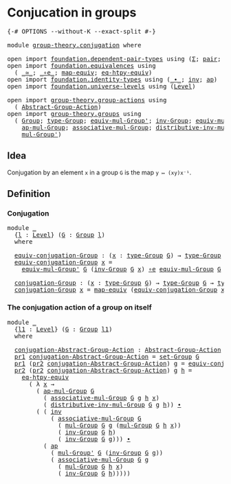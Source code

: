 # Conjucation in groups

<pre class="Agda"><a id="34" class="Symbol">{-#</a> <a id="38" class="Keyword">OPTIONS</a> <a id="46" class="Pragma">--without-K</a> <a id="58" class="Pragma">--exact-split</a> <a id="72" class="Symbol">#-}</a>

<a id="77" class="Keyword">module</a> <a id="84" href="group-theory.conjugation.html" class="Module">group-theory.conjugation</a> <a id="109" class="Keyword">where</a>

<a id="116" class="Keyword">open</a> <a id="121" class="Keyword">import</a> <a id="128" href="foundation.dependent-pair-types.html" class="Module">foundation.dependent-pair-types</a> <a id="160" class="Keyword">using</a> <a id="166" class="Symbol">(</a><a id="167" href="foundation-core.dependent-pair-types.html#502" class="Record">Σ</a><a id="168" class="Symbol">;</a> <a id="170" href="foundation-core.dependent-pair-types.html#575" class="InductiveConstructor">pair</a><a id="174" class="Symbol">;</a> <a id="176" href="foundation-core.dependent-pair-types.html#592" class="Field">pr1</a><a id="179" class="Symbol">;</a> <a id="181" href="foundation-core.dependent-pair-types.html#604" class="Field">pr2</a><a id="184" class="Symbol">)</a>
<a id="186" class="Keyword">open</a> <a id="191" class="Keyword">import</a> <a id="198" href="foundation.equivalences.html" class="Module">foundation.equivalences</a> <a id="222" class="Keyword">using</a>
  <a id="230" class="Symbol">(</a> <a id="232" href="foundation-core.equivalences.html#1607" class="Function Operator">_≃_</a><a id="235" class="Symbol">;</a> <a id="237" href="foundation-core.equivalences.html#7843" class="Function Operator">_∘e_</a><a id="241" class="Symbol">;</a> <a id="243" href="foundation-core.equivalences.html#1807" class="Function">map-equiv</a><a id="252" class="Symbol">;</a> <a id="254" href="foundation.equivalences.html#14717" class="Function">eq-htpy-equiv</a><a id="267" class="Symbol">)</a>
<a id="269" class="Keyword">open</a> <a id="274" class="Keyword">import</a> <a id="281" href="foundation.identity-types.html" class="Module">foundation.identity-types</a> <a id="307" class="Keyword">using</a> <a id="313" class="Symbol">(</a><a id="314" href="foundation-core.identity-types.html#1239" class="Function Operator">_∙_</a><a id="317" class="Symbol">;</a> <a id="319" href="foundation-core.identity-types.html#1552" class="Function">inv</a><a id="322" class="Symbol">;</a> <a id="324" href="foundation-core.identity-types.html#2853" class="Function">ap</a><a id="326" class="Symbol">)</a>
<a id="328" class="Keyword">open</a> <a id="333" class="Keyword">import</a> <a id="340" href="foundation.universe-levels.html" class="Module">foundation.universe-levels</a> <a id="367" class="Keyword">using</a> <a id="373" class="Symbol">(</a><a id="374" href="Agda.Primitive.html#597" class="Postulate">Level</a><a id="379" class="Symbol">)</a>

<a id="382" class="Keyword">open</a> <a id="387" class="Keyword">import</a> <a id="394" href="group-theory.group-actions.html" class="Module">group-theory.group-actions</a> <a id="421" class="Keyword">using</a>
  <a id="429" class="Symbol">(</a> <a id="431" href="group-theory.group-actions.html#1192" class="Function">Abstract-Group-Action</a><a id="452" class="Symbol">)</a>
<a id="454" class="Keyword">open</a> <a id="459" class="Keyword">import</a> <a id="466" href="group-theory.groups.html" class="Module">group-theory.groups</a> <a id="486" class="Keyword">using</a>
  <a id="494" class="Symbol">(</a> <a id="496" href="group-theory.groups.html#2398" class="Function">Group</a><a id="501" class="Symbol">;</a> <a id="503" href="group-theory.groups.html#2641" class="Function">type-Group</a><a id="513" class="Symbol">;</a> <a id="515" href="group-theory.groups.html#5647" class="Function">equiv-mul-Group&#39;</a><a id="531" class="Symbol">;</a> <a id="533" href="group-theory.groups.html#4186" class="Function">inv-Group</a><a id="542" class="Symbol">;</a> <a id="544" href="group-theory.groups.html#5034" class="Function">equiv-mul-Group</a><a id="559" class="Symbol">;</a> <a id="561" href="group-theory.groups.html#2581" class="Function">set-Group</a><a id="570" class="Symbol">;</a>
    <a id="576" href="group-theory.groups.html#2982" class="Function">ap-mul-Group</a><a id="588" class="Symbol">;</a> <a id="590" href="group-theory.groups.html#3235" class="Function">associative-mul-Group</a><a id="611" class="Symbol">;</a> <a id="613" href="group-theory.groups.html#7287" class="Function">distributive-inv-mul-Group</a><a id="639" class="Symbol">;</a> <a id="641" href="group-theory.groups.html#2886" class="Function">mul-Group</a><a id="650" class="Symbol">;</a>
    <a id="656" href="group-theory.groups.html#3147" class="Function">mul-Group&#39;</a><a id="666" class="Symbol">)</a>
</pre>
## Idea

Conjugation by an element `x` in a group `G` is the map `y ↦ (xy)x⁻¹`.

## Definition

### Conjugation

<pre class="Agda"><a id="794" class="Keyword">module</a> <a id="801" href="group-theory.conjugation.html#801" class="Module">_</a>
  <a id="805" class="Symbol">{</a><a id="806" href="group-theory.conjugation.html#806" class="Bound">l</a> <a id="808" class="Symbol">:</a> <a id="810" href="Agda.Primitive.html#597" class="Postulate">Level</a><a id="815" class="Symbol">}</a> <a id="817" class="Symbol">(</a><a id="818" href="group-theory.conjugation.html#818" class="Bound">G</a> <a id="820" class="Symbol">:</a> <a id="822" href="group-theory.groups.html#2398" class="Function">Group</a> <a id="828" href="group-theory.conjugation.html#806" class="Bound">l</a><a id="829" class="Symbol">)</a>
  <a id="833" class="Keyword">where</a>

  <a id="842" href="group-theory.conjugation.html#842" class="Function">equiv-conjugation-Group</a> <a id="866" class="Symbol">:</a> <a id="868" class="Symbol">(</a><a id="869" href="group-theory.conjugation.html#869" class="Bound">x</a> <a id="871" class="Symbol">:</a> <a id="873" href="group-theory.groups.html#2641" class="Function">type-Group</a> <a id="884" href="group-theory.conjugation.html#818" class="Bound">G</a><a id="885" class="Symbol">)</a> <a id="887" class="Symbol">→</a> <a id="889" href="group-theory.groups.html#2641" class="Function">type-Group</a> <a id="900" href="group-theory.conjugation.html#818" class="Bound">G</a> <a id="902" href="foundation-core.equivalences.html#1607" class="Function Operator">≃</a> <a id="904" href="group-theory.groups.html#2641" class="Function">type-Group</a> <a id="915" href="group-theory.conjugation.html#818" class="Bound">G</a>
  <a id="919" href="group-theory.conjugation.html#842" class="Function">equiv-conjugation-Group</a> <a id="943" href="group-theory.conjugation.html#943" class="Bound">x</a> <a id="945" class="Symbol">=</a>
    <a id="951" href="group-theory.groups.html#5647" class="Function">equiv-mul-Group&#39;</a> <a id="968" href="group-theory.conjugation.html#818" class="Bound">G</a> <a id="970" class="Symbol">(</a><a id="971" href="group-theory.groups.html#4186" class="Function">inv-Group</a> <a id="981" href="group-theory.conjugation.html#818" class="Bound">G</a> <a id="983" href="group-theory.conjugation.html#943" class="Bound">x</a><a id="984" class="Symbol">)</a> <a id="986" href="foundation-core.equivalences.html#7843" class="Function Operator">∘e</a> <a id="989" href="group-theory.groups.html#5034" class="Function">equiv-mul-Group</a> <a id="1005" href="group-theory.conjugation.html#818" class="Bound">G</a> <a id="1007" href="group-theory.conjugation.html#943" class="Bound">x</a>

  <a id="1012" href="group-theory.conjugation.html#1012" class="Function">conjugation-Group</a> <a id="1030" class="Symbol">:</a> <a id="1032" class="Symbol">(</a><a id="1033" href="group-theory.conjugation.html#1033" class="Bound">x</a> <a id="1035" class="Symbol">:</a> <a id="1037" href="group-theory.groups.html#2641" class="Function">type-Group</a> <a id="1048" href="group-theory.conjugation.html#818" class="Bound">G</a><a id="1049" class="Symbol">)</a> <a id="1051" class="Symbol">→</a> <a id="1053" href="group-theory.groups.html#2641" class="Function">type-Group</a> <a id="1064" href="group-theory.conjugation.html#818" class="Bound">G</a> <a id="1066" class="Symbol">→</a> <a id="1068" href="group-theory.groups.html#2641" class="Function">type-Group</a> <a id="1079" href="group-theory.conjugation.html#818" class="Bound">G</a>
  <a id="1083" href="group-theory.conjugation.html#1012" class="Function">conjugation-Group</a> <a id="1101" href="group-theory.conjugation.html#1101" class="Bound">x</a> <a id="1103" class="Symbol">=</a> <a id="1105" href="foundation-core.equivalences.html#1807" class="Function">map-equiv</a> <a id="1115" class="Symbol">(</a><a id="1116" href="group-theory.conjugation.html#842" class="Function">equiv-conjugation-Group</a> <a id="1140" href="group-theory.conjugation.html#1101" class="Bound">x</a><a id="1141" class="Symbol">)</a>
</pre>
### The conjugation action of a group on itself

<pre class="Agda"><a id="1205" class="Keyword">module</a> <a id="1212" href="group-theory.conjugation.html#1212" class="Module">_</a>
  <a id="1216" class="Symbol">{</a><a id="1217" href="group-theory.conjugation.html#1217" class="Bound">l1</a> <a id="1220" class="Symbol">:</a> <a id="1222" href="Agda.Primitive.html#597" class="Postulate">Level</a><a id="1227" class="Symbol">}</a> <a id="1229" class="Symbol">(</a><a id="1230" href="group-theory.conjugation.html#1230" class="Bound">G</a> <a id="1232" class="Symbol">:</a> <a id="1234" href="group-theory.groups.html#2398" class="Function">Group</a> <a id="1240" href="group-theory.conjugation.html#1217" class="Bound">l1</a><a id="1242" class="Symbol">)</a>
  <a id="1246" class="Keyword">where</a>

  <a id="1255" href="group-theory.conjugation.html#1255" class="Function">conjugation-Abstract-Group-Action</a> <a id="1289" class="Symbol">:</a> <a id="1291" href="group-theory.group-actions.html#1192" class="Function">Abstract-Group-Action</a> <a id="1313" href="group-theory.conjugation.html#1230" class="Bound">G</a> <a id="1315" href="group-theory.conjugation.html#1217" class="Bound">l1</a>
  <a id="1320" href="foundation-core.dependent-pair-types.html#592" class="Field">pr1</a> <a id="1324" href="group-theory.conjugation.html#1255" class="Function">conjugation-Abstract-Group-Action</a> <a id="1358" class="Symbol">=</a> <a id="1360" href="group-theory.groups.html#2581" class="Function">set-Group</a> <a id="1370" href="group-theory.conjugation.html#1230" class="Bound">G</a>
  <a id="1374" href="foundation-core.dependent-pair-types.html#592" class="Field">pr1</a> <a id="1378" class="Symbol">(</a><a id="1379" href="foundation-core.dependent-pair-types.html#604" class="Field">pr2</a> <a id="1383" href="group-theory.conjugation.html#1255" class="Function">conjugation-Abstract-Group-Action</a><a id="1416" class="Symbol">)</a> <a id="1418" href="group-theory.conjugation.html#1418" class="Bound">g</a> <a id="1420" class="Symbol">=</a> <a id="1422" href="group-theory.conjugation.html#842" class="Function">equiv-conjugation-Group</a> <a id="1446" href="group-theory.conjugation.html#1230" class="Bound">G</a> <a id="1448" href="group-theory.conjugation.html#1418" class="Bound">g</a>
  <a id="1452" href="foundation-core.dependent-pair-types.html#604" class="Field">pr2</a> <a id="1456" class="Symbol">(</a><a id="1457" href="foundation-core.dependent-pair-types.html#604" class="Field">pr2</a> <a id="1461" href="group-theory.conjugation.html#1255" class="Function">conjugation-Abstract-Group-Action</a><a id="1494" class="Symbol">)</a> <a id="1496" href="group-theory.conjugation.html#1496" class="Bound">g</a> <a id="1498" href="group-theory.conjugation.html#1498" class="Bound">h</a> <a id="1500" class="Symbol">=</a>
    <a id="1506" href="foundation.equivalences.html#14717" class="Function">eq-htpy-equiv</a>
      <a id="1526" class="Symbol">(</a> <a id="1528" class="Symbol">λ</a> <a id="1530" href="group-theory.conjugation.html#1530" class="Bound">x</a> <a id="1532" class="Symbol">→</a>
        <a id="1542" class="Symbol">(</a> <a id="1544" href="group-theory.groups.html#2982" class="Function">ap-mul-Group</a> <a id="1557" href="group-theory.conjugation.html#1230" class="Bound">G</a>
          <a id="1569" class="Symbol">(</a> <a id="1571" href="group-theory.groups.html#3235" class="Function">associative-mul-Group</a> <a id="1593" href="group-theory.conjugation.html#1230" class="Bound">G</a> <a id="1595" href="group-theory.conjugation.html#1496" class="Bound">g</a> <a id="1597" href="group-theory.conjugation.html#1498" class="Bound">h</a> <a id="1599" href="group-theory.conjugation.html#1530" class="Bound">x</a><a id="1600" class="Symbol">)</a>
          <a id="1612" class="Symbol">(</a> <a id="1614" href="group-theory.groups.html#7287" class="Function">distributive-inv-mul-Group</a> <a id="1641" href="group-theory.conjugation.html#1230" class="Bound">G</a> <a id="1643" href="group-theory.conjugation.html#1496" class="Bound">g</a> <a id="1645" href="group-theory.conjugation.html#1498" class="Bound">h</a><a id="1646" class="Symbol">))</a> <a id="1649" href="foundation-core.identity-types.html#1239" class="Function Operator">∙</a>
        <a id="1659" class="Symbol">(</a> <a id="1661" class="Symbol">(</a> <a id="1663" href="foundation-core.identity-types.html#1552" class="Function">inv</a>
            <a id="1679" class="Symbol">(</a> <a id="1681" href="group-theory.groups.html#3235" class="Function">associative-mul-Group</a> <a id="1703" href="group-theory.conjugation.html#1230" class="Bound">G</a>
              <a id="1719" class="Symbol">(</a> <a id="1721" href="group-theory.groups.html#2886" class="Function">mul-Group</a> <a id="1731" href="group-theory.conjugation.html#1230" class="Bound">G</a> <a id="1733" href="group-theory.conjugation.html#1496" class="Bound">g</a> <a id="1735" class="Symbol">(</a><a id="1736" href="group-theory.groups.html#2886" class="Function">mul-Group</a> <a id="1746" href="group-theory.conjugation.html#1230" class="Bound">G</a> <a id="1748" href="group-theory.conjugation.html#1498" class="Bound">h</a> <a id="1750" href="group-theory.conjugation.html#1530" class="Bound">x</a><a id="1751" class="Symbol">))</a>
              <a id="1768" class="Symbol">(</a> <a id="1770" href="group-theory.groups.html#4186" class="Function">inv-Group</a> <a id="1780" href="group-theory.conjugation.html#1230" class="Bound">G</a> <a id="1782" href="group-theory.conjugation.html#1498" class="Bound">h</a><a id="1783" class="Symbol">)</a>
              <a id="1799" class="Symbol">(</a> <a id="1801" href="group-theory.groups.html#4186" class="Function">inv-Group</a> <a id="1811" href="group-theory.conjugation.html#1230" class="Bound">G</a> <a id="1813" href="group-theory.conjugation.html#1496" class="Bound">g</a><a id="1814" class="Symbol">)))</a> <a id="1818" href="foundation-core.identity-types.html#1239" class="Function Operator">∙</a>
          <a id="1830" class="Symbol">(</a> <a id="1832" href="foundation-core.identity-types.html#2853" class="Function">ap</a>
            <a id="1847" class="Symbol">(</a> <a id="1849" href="group-theory.groups.html#3147" class="Function">mul-Group&#39;</a> <a id="1860" href="group-theory.conjugation.html#1230" class="Bound">G</a> <a id="1862" class="Symbol">(</a><a id="1863" href="group-theory.groups.html#4186" class="Function">inv-Group</a> <a id="1873" href="group-theory.conjugation.html#1230" class="Bound">G</a> <a id="1875" href="group-theory.conjugation.html#1496" class="Bound">g</a><a id="1876" class="Symbol">))</a>
            <a id="1891" class="Symbol">(</a> <a id="1893" href="group-theory.groups.html#3235" class="Function">associative-mul-Group</a> <a id="1915" href="group-theory.conjugation.html#1230" class="Bound">G</a> <a id="1917" href="group-theory.conjugation.html#1496" class="Bound">g</a>
              <a id="1933" class="Symbol">(</a> <a id="1935" href="group-theory.groups.html#2886" class="Function">mul-Group</a> <a id="1945" href="group-theory.conjugation.html#1230" class="Bound">G</a> <a id="1947" href="group-theory.conjugation.html#1498" class="Bound">h</a> <a id="1949" href="group-theory.conjugation.html#1530" class="Bound">x</a><a id="1950" class="Symbol">)</a>
              <a id="1966" class="Symbol">(</a> <a id="1968" href="group-theory.groups.html#4186" class="Function">inv-Group</a> <a id="1978" href="group-theory.conjugation.html#1230" class="Bound">G</a> <a id="1980" href="group-theory.conjugation.html#1498" class="Bound">h</a><a id="1981" class="Symbol">)))))</a>
</pre>